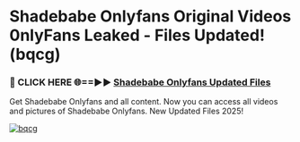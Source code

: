 # Shadebabe Onlyfans Original Videos 0nlyFans Leaked - Files Updated! (bqcg)

<h3>🔴 CLICK HERE 🌐==►► <a href="https://tinyurl.com/x26r9saj" rel="nofollow">Shadebabe Onlyfans Updated Files</a></h3>

Get Shadebabe Onlyfans and all content. Now you can access all videos and pictures of Shadebabe Onlyfans. New Updated Files 2025!

[![bqcg](https://i.imgur.com/LkgZPqh.gif)](https://tinyurl.com/x26r9saj)
